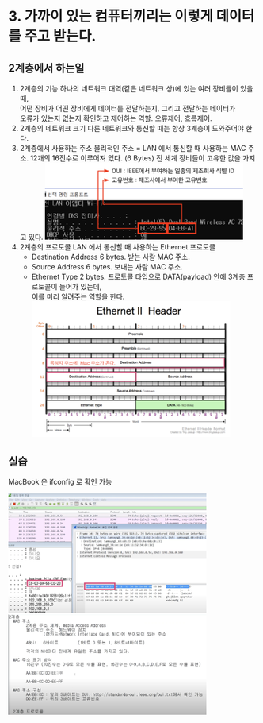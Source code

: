 # 3. 가까이 있는 컴퓨터끼리는 이렇게 데이터를 주고 받는다.

## 2계층에서 하는일

1. 2계층의 기능
   하나의 네트워크 대역(같은 네트워크 상)에 있는 여러 장비들이 있을 때,  
   어떤 장비가 어떤 장비에게 데이터를 전달하는지, 그리고 전달하는 데이터가  
   오류가 있는지 없는지 확인하고 제어하는 역할. 오류제어, 흐름제어.
2. 2계층의 네트워크 크기
   다른 네트워크와 통신할 때는 항상 3계층이 도와주어야 한다.
   <br>
3. 2계층에서 사용하는 주소
   물리적인 주소 = LAN 에서 통신할 때 사용하는 MAC 주소. 12개의 16진수로 이루어져 있다. (6 Bytes)
   전 세계 장비들이 고유한 값을 가지고 있다.
   <img src="./physicalAddress.png" width="400" />
4. 2계층의 프로토콜
   LAN 에서 통신할 때 사용하는 Ethernet 프로토콜
   - Destination Address 6 bytes. 받는 사람 MAC 주소.
   - Source Address 6 bytes. 보내는 사람 MAC 주소.
   - Ethernet Type 2 bytes. 프로토콜 타입으로 DATA(payload) 안에 3계층 프로토콜이 들어가 있는데,  
     이를 미리 알려주는 역할을 한다.
     <img src="./macAddress.png" width="400" />

## 실습

MacBook 은 ifconfig 로 확인 가능

<img src="./practice.png" width="400" />

<img src="./practice2.png" width="400" />
